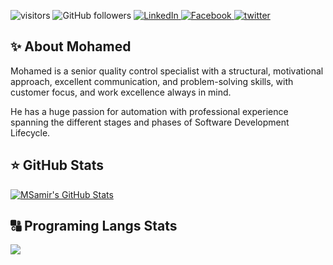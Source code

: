 ![visitors](https://visitor-badge.glitch.me/badge?page_id=samiir95.visitor-badge)
![GitHub followers](https://img.shields.io/github/followers/samiir95?style=social)
<a href="https://www.linkedin.com/in/samir95/" target="_blank">
<img src="https://img.shields.io/badge/LinkedIn-%230077B5.svg?&style=flat-square&logo=linkedin&logoColor=white" alt="LinkedIn">
</a>
<a href="https://www.facebook.com/SamirOvice" target="_blank">
	<img src="https://img.shields.io/badge/Facebook-%231877F2.svg?&style=flat-square&logo=facebook&logoColor=white" alt="Facebook">
</a>
<a href="https://twitter.com/msamiir2017" target="_blank">
<img src="https://img.shields.io/badge/twitter-blue?&style=flat-square&logo=twitter&logoColor=white" alt="twitter">
</a>


<h2>✨ About Mohamed</h2>

Mohamed is a  senior quality control specialist with a structural, motivational approach, excellent communication,
and problem-solving skills, with customer focus, and work excellence always in mind.

He has a huge passion for automation with professional experience spanning the different stages and phases of Software Development Lifecycle. 

<h2>⭐ GitHub Stats</h2>

[![MSamir's GitHub Stats](https://github-readme-stats.vercel.app/api?username=samiir95&show_icons=true)](https://github.com/samiir95)



<h2>🔠 Programing Langs Stats</h2>

<img src="https://github-readme-stats.vercel.app//api/top-langs/?username=samiir95&layout=compact&theme=" />
